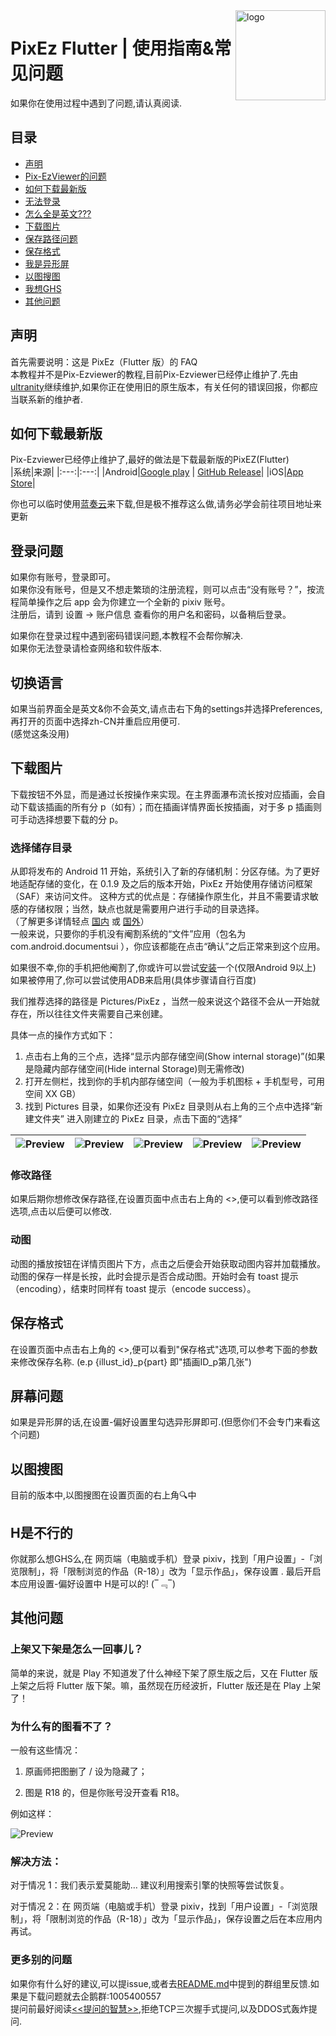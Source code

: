 <img src="https://raw.githubusercontent.com/Romani-Archman/pixez-flutter/master/android/app/src/main/res/mipmap-xxhdpi/ic_launcher_round.png" alt="logo" width="144" height="144" align="right">

# PixEz Flutter | 使用指南&常见问题 
如果你在使用过程中遇到了问题,请认真阅读.

## 目录
  * [声明](#声明)
  * [Pix-EzViewer的问题](#如何下载最新版)
  * [如何下载最新版](#如何下载最新版)
  * [无法登录](#登录问题)
  * [怎么全是英文???](#切换语言)
  * [下载图片](#下载图片)
  * [保存路径问题](#下载图片)
  * [保存格式](#保存格式)
  * [我是异形屏](#屏幕问题)
  * [以图搜图](#以图搜图)
  * [我想GHS](#H是不行的)
  * [其他问题](#其他问题)

## 声明
首先需要说明：这是 PixEz（Flutter 版）的 FAQ  
本教程并不是Pix-Ezviewer的教程,目前Pix-Ezviewer已经停止维护了.先由[ultranity](https://github.com/ultranity)继续维护,如果你正在使用旧的原生版本，有关任何的错误回报，你都应当联系新的维护者.

## 如何下载最新版
Pix-Ezviewer已经停止维护了,最好的做法是下载最新版的PixEZ(Flutter)  
|系统|来源|
|:---:|:---:|
|Android|[Google play](https://play.google.com/store/apps/details?id=com.perol.play.pixez) \| [GitHub Release](https://github.com/Notsfsssf/pixez-flutter/releases)|
|iOS|[App Store](https://apps.apple.com/cn/app/pixez/id1494435126)|

你也可以临时使用[蓝奏云](https://wwa.lanzous.com/b0ded45id)来下载,但是极不推荐这么做,请务必学会前往项目地址来更新

## 登录问题
如果你有账号，登录即可。  
如果你没有账号，但是又不想走繁琐的注册流程，则可以点击“没有账号？”，按流程简单操作之后 app 会为你建立一个全新的 pixiv 账号。  
注册后，请到 设置 -> 账户信息 查看你的用户名和密码，以备稍后登录。

如果你在登录过程中遇到密码错误问题,本教程不会帮你解决.  
如果你无法登录请检查网络和软件版本.

## 切换语言
如果当前界面全是英文&你不会英文,请点击右下角的settings并选择Preferences,再打开的页面中选择zh-CN并重启应用便可.  
(感觉这条没用)

## 下载图片
下载按钮不外显，而是通过长按操作来实现。在主界面瀑布流长按对应插画，会自动下载该插画的所有分 p（如有）；而在插画详情界面长按插画，对于多 p 插画则可手动选择想要下载的分 p。
### 选择储存目录
从即将发布的 Android 11 开始，系统引入了新的存储机制：分区存储。为了更好地适配存储的变化，在 0.1.9 及之后的版本开始，PixEz 开始使用存储访问框架（SAF）来访问文件。
这种方式的优点是：存储操作原生化，并且不需要请求敏感的存储权限；当然，缺点也就是需要用户进行手动的目录选择。  
（了解更多详情轻点 [国内](https://developer.android.com/training/data-storage/shared/documents-files) 或 [国外](https://developer.android.com/training/data-storage/shared/documents-files)）  
一般来说，只要你的手机没有阉割系统的“文件”应用（包名为 com.android.documentsui ），你应该都能在点击“确认”之后正常来到这个应用。

如果很不幸,你的手机把他阉割了,你或许可以尝试[安装](https://cdn.jsdelivr.net/gh/Romani-Archman/mycdn@master/img/DocumentsUI.apk)一个(仅限Android 9以上)  
如果被停用了,你可以尝试使用ADB来启用(具体步骤请自行百度)  

我们推荐选择的路径是 Pictures/PixEz ，当然一般来说这个路径不会从一开始就存在，所以往往文件夹需要自己来创建。

具体一点的操作方式如下：

1. 点击右上角的三个点，选择“显示内部存储空间(Show internal storage)”(如果是隐藏内部存储空间(Hide internal Storage)则无需修改)
2. 打开左侧栏，找到你的手机内部存储空间（一般为手机图标 + 手机型号，可用空间 XX GB）
3. 找到 Pictures 目录，如果你还没有 PixEz 目录则从右上角的三个点中选择“新建文件夹”
进入刚建立的 PixEz 目录，点击下面的“选择”

|![Preview](https://cdn.jsdelivr.net/gh/Romani-Archman/mycdn@1.3/img/1.jpg) | ![Preview](https://cdn.jsdelivr.net/gh/Romani-Archman/mycdn@1.3/img/2.jpg) | ![Preview](https://cdn.jsdelivr.net/gh/Romani-Archman/mycdn@1.3/img/3.jpg) | ![Preview](https://cdn.jsdelivr.net/gh/Romani-Archman/mycdn@1.3/img/4.jpg) | ![Preview](https://cdn.jsdelivr.net/gh/Romani-Archman/mycdn@1.3/img/5.jpg) |
|:---:|:---:|:---:|:---:|:---:|

### 修改路径
如果后期你想修改保存路径,在设置页面中点击右上角的 <>,便可以看到修改路径选项,点击以后便可以修改.
### 动图
动图的播放按钮在详情页图片下方，点击之后便会开始获取动图内容并加载播放。动图的保存一样是长按，此时会提示是否合成动图。开始时会有 toast 提示（encoding），结束时同样有 toast 提示（encode success）。

## 保存格式
在设置页面中点击右上角的 <>,便可以看到"保存格式"选项,可以参考下面的参数来修改保存名称.
(e.p {illust_id}_p{part} 即"插画ID\_p第几张")

## 屏幕问题
如果是异形屏的话,在设置-偏好设置里勾选异形屏即可.(但愿你们不会专门来看这个问题)

## 以图搜图
目前的版本中,以图搜图在设置页面的右上角🔍中

## H是不行的
你就那么想GHS么,在 网页端（电脑或手机）登录 pixiv，找到「用户设置」-「浏览限制」，将「限制浏览的作品（R-18）」改为「显示作品」，保存设置 . 最后开启本应用设置-偏好设置中 H是可以的! (‾﹃‾)

## 其他问题
### 上架又下架是怎么一回事儿？
简单的来说，就是 Play 不知道发了什么神经下架了原生版之后，又在 Flutter 版上架之后将 Flutter 版下架。嘛，虽然现在历经波折，Flutter 版还是在 Play 上架了！
### 为什么有的图看不了？

一般有这些情况：

1. 原画师把图删了 / 设为隐藏了；

2. 图是 R18 的，但是你账号没开查看 R18。

例如这样：

![Preview](https://github.com/Notsfsssf/pixez-flutter/raw/master/.github/Not-Unlocked.jpg)

### 解决方法：
对于情况 1：我们表示爱莫能助… 建议利用搜索引擎的快照等尝试恢复。

对于情况 2：在 网页端（电脑或手机）登录 pixiv，找到「用户设置」-「浏览限制」，将「限制浏览的作品（R-18）」改为「显示作品」，保存设置之后在本应用内再试。

### 更多别的问题
如果你有什么好的建议,可以提issue,或者去[README.md](https://github.com/Notsfsssf/pixez-flutter)中提到的群组里反馈.如果是下载问题就去企鹅群:1005400557  
提问前最好阅读[<<提问的智慧>>](http://archman.fun/2020/09/24/%E6%8F%90%E9%97%AE%E7%9A%84%E6%99%BA%E6%85%A7/),拒绝TCP三次握手式提问,以及DDOS式轰炸提问.
